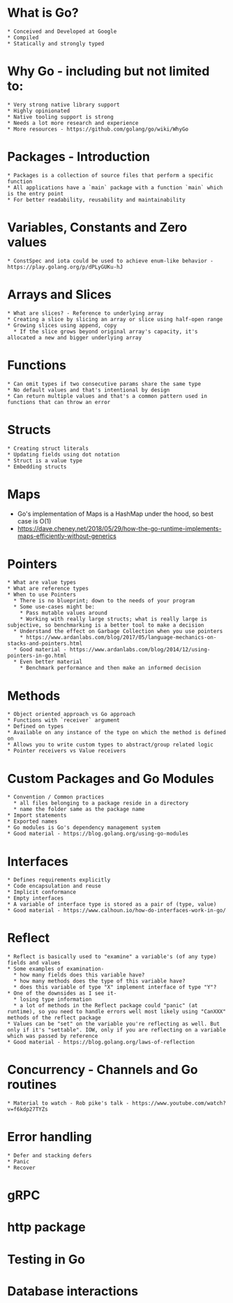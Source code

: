 # What is Go?
    * Conceived and Developed at Google
    * Compiled
    * Statically and strongly typed
# Why Go - including but not limited to:
    * Very strong native library support
    * Highly opinionated
    * Native tooling support is strong
    * Needs a lot more research and experience
    * More resources - https://github.com/golang/go/wiki/WhyGo
# Packages - Introduction
    * Packages is a collection of source files that perform a specific function
    * All applications have a `main` package with a function `main` which is the entry point
    * For better readability, reusability and maintainability
# Variables, Constants and Zero values
    * ConstSpec and iota could be used to achieve enum-like behavior - https://play.golang.org/p/dPLyGUKu-hJ 
# Arrays and Slices
    * What are slices? - Reference to underlying array
    * Creating a slice by slicing an array or slice using half-open range
    * Growing slices using append, copy
      * If the slice grows beyond original array's capacity, it's allocated a new and bigger underlying array
# Functions
    * Can omit types if two consecutive params share the same type
    * No default values and that's intentional by design
    * Can return multiple values and that's a common pattern used in functions that can throw an error
# Structs
    * Creating struct literals
    * Updating fields using dot notation
    * Struct is a value type
    * Embedding structs

# Maps
  * Go's implementation of Maps is a HashMap under the hood, so best case is O(1)
  * https://dave.cheney.net/2018/05/29/how-the-go-runtime-implements-maps-efficiently-without-generics
# Pointers
    * What are value types
    * What are reference types
    * When to use Pointers
      * There is no blueprint; down to the needs of your program
      * Some use-cases might be:
        * Pass mutable values around
        * Working with really large structs; what is really large is subjective, so benchmarking is a better tool to make a decision
      * Understand the effect on Garbage Collection when you use pointers
        * https://www.ardanlabs.com/blog/2017/05/language-mechanics-on-stacks-and-pointers.html
      * Good material - https://www.ardanlabs.com/blog/2014/12/using-pointers-in-go.html
      * Even better material
        * Benchmark performance and then make an informed decision
# Methods
    * Object oriented approach vs Go approach
    * Functions with `receiver` argument
    * Defined on types
    * Available on any instance of the type on which the method is defined on
    * Allows you to write custom types to abstract/group related logic
    * Pointer receivers vs Value receivers
# Custom Packages and Go Modules
    * Convention / Common practices
      * all files belonging to a package reside in a directory
      * name the folder same as the package name
    * Import statements
    * Exported names
    * Go modules is Go's dependency management system
    * Good material - https://blog.golang.org/using-go-modules
# Interfaces
    * Defines requirements explicitly
    * Code encapsulation and reuse
    * Implicit conformance
    * Empty interfaces
    * A variable of interface type is stored as a pair of (type, value)
    * Good material - https://www.calhoun.io/how-do-interfaces-work-in-go/
# Reflect
    * Reflect is basically used to "examine" a variable's (of any type) fields and values
    * Some examples of examination-
      * how many fields does this variable have?
      * how many methods does the type of this variable have?
      * does this variable of type "X" implement interface of type "Y"?
    * One of the downsides as I see it-
      * losing type information
      * a lot of methods in the Reflect package could "panic" (at runtime), so you need to handle errors well most likely using "CanXXX" methods of the reflect package
    * Values can be "set" on the variable you're reflecting as well. But only if it's "settable". IOW, only if you are reflecting on a variable which was passed by reference
    * Good material - https://blog.golang.org/laws-of-reflection
# Concurrency - Channels and Go routines
    * Material to watch - Rob pike's talk - https://www.youtube.com/watch?v=f6kdp27TYZs
# Error handling
    * Defer and stacking defers
    * Panic
    * Recover
# gRPC
# http package
# Testing in Go
# Database interactions